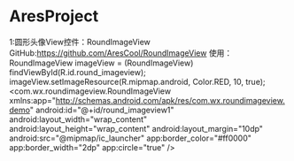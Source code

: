 # AresProject
1:圆形头像View控件：RoundImageView
GitHub:https://github.com/AresCool/RoundImageView
使用：
RoundImageView imageView = (RoundImageView) findViewById(R.id.round_imageview);
imageView.setImageResource(R.mipmap.android, Color.RED, 10, true);
    <com.wx.roundimageview.RoundImageView
        xmlns:app="http://schemas.android.com/apk/res/com.wx.roundimageview.demo"
        android:id="@+id/round_imageview1"
        android:layout_width="wrap_content"
        android:layout_height="wrap_content"
        android:layout_margin="10dp"
        android:src="@mipmap/ic_launcher"
        app:border_color="#ff0000"
        app:border_width="2dp"
        app:circle="true"
        />
